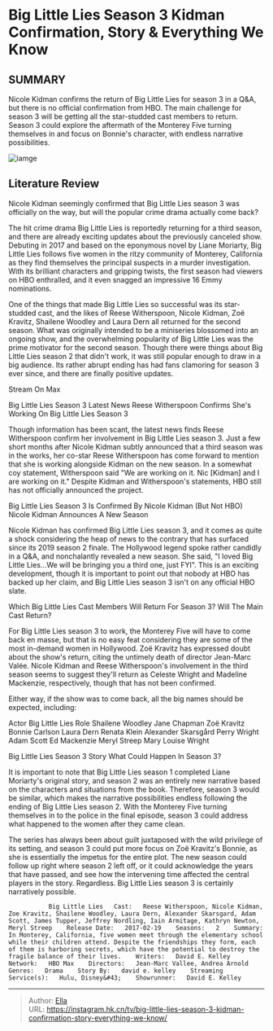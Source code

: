 # Big Little Lies Season 3 Kidman Confirmation, Story &amp; Everything We Know


## SUMMARY 



  Nicole Kidman confirms the return of Big Little Lies for season 3 in a Q&amp;A, but there is no official confirmation from HBO.   The main challenge for season 3 will be getting all the star-studded cast members to return.   Season 3 could explore the aftermath of the Monterey Five turning themselves in and focus on Bonnie&#39;s character, with endless narrative possibilities.  

![iamge](https://static1.srcdn.com/wordpress/wp-content/uploads/2023/11/big-little-lies-season-3.jpg)

## Literature Review
Nicole Kidman seemingly confirmed that Big Little Lies season 3 was officially on the way, but will the popular crime drama actually come back? 




The hit crime drama Big Little Lies is reportedly returning for a third season, and there are already exciting updates about the previously canceled show. Debuting in 2017 and based on the eponymous novel by Liane Moriarty, Big Little Lies follows five women in the ritzy community of Monterey, California as they find themselves the principal suspects in a murder investigation. With its brilliant characters and gripping twists, the first season had viewers on HBO enthralled, and it even snagged an impressive 16 Emmy nominations.




One of the things that made Big Little Lies so successful was its star-studded cast, and the likes of Reese Witherspoon, Nicole Kidman, Zoë Kravitz, Shailene Woodley and Laura Dern all returned for the second season. What was originally intended to be a miniseries blossomed into an ongoing show, and the overwhelming popularity of Big Little Lies was the prime motivator for the second season. Though there were things about Big Little Lies season 2 that didn&#39;t work, it was still popular enough to draw in a big audience. Its rather abrupt ending has had fans clamoring for season 3 ever since, and there are finally positive updates.

Stream On Max


 Big Little Lies Season 3 Latest News 
Reese Witherspoon Confirms She&#39;s Working On Big Little Lies Season 3
         

Though information has been scant, the latest news finds Reese Witherspoon confirm her involvement in Big Little Lies season 3. Just a few short months after Nicole Kidman subtly announced that a third season was in the works, her co-star Reese Witherspoon has come forward to mention that she is working alongside Kidman on the new season. In a somewhat coy statement, Witherspoon said &#34;We are working on it. Nic [Kidman] and I are working on it.&#34; Despite Kidman and Witherspoon&#39;s statements, HBO still has not officially announced the project. 






 Big Little Lies Season 3 Is Confirmed By Nicole Kidman (But Not HBO) 
Nicole Kidman Announces A New Season
          

Nicole Kidman has confirmed Big Little Lies season 3, and it comes as quite a shock considering the heap of news to the contrary that has surfaced since its 2019 season 2 finale. The Hollywood legend spoke rather candidly in a Q&amp;A, and nonchalantly revealed a new season. She said, &#34;I loved Big Little Lies...We will be bringing you a third one, just FYI&#34;. This is an exciting development, though it is important to point out that nobody at HBO has backed up her claim, and Big Little Lies season 3 isn&#39;t on any official HBO slate.



 Which Big Little Lies Cast Members Will Return For Season 3? 
Will The Main Cast Return?
          




For Big Little Lies season 3 to work, the Monterey Five will have to come back en masse, but that is no easy feat considering they are some of the most in-demand women in Hollywood. Zoë Kravitz has expressed doubt about the show&#39;s return, citing the untimely death of director Jean-Marc Valée. Nicole Kidman and Reese Witherspoon&#39;s involvement in the third season seems to suggest they&#39;ll return as Celeste Wright and Madeline Mackenzie, respectively, though that has not been confirmed.

Either way, if the show was to come back, all the big names should be expected, including:

 Actor  Big Little Lies Role   Shailene Woodley  Jane Chapman   Zoë Kravitz  Bonnie Carlson   Laura Dern  Renata Klein   Alexander Skarsgård  Perry Wright   Adam Scott  Ed Mackenzie   Meryl Streep  Mary Louise Wright   








 Big Little Lies Season 3 Story 
What Could Happen In Season 3?
          

It is important to note that Big Little Lies season 1 completed Liane Moriarty&#39;s original story, and season 2 was an entirely new narrative based on the characters and situations from the book. Therefore, season 3 would be similar, which makes the narrative possibilities endless following the ending of Big Little Lies season 2. With the Monterey Five turning themselves in to the police in the final episode, season 3 could address what happened to the women after they came clean.

The series has always been about guilt juxtaposed with the wild privilege of its setting, and season 3 could put more focus on Zoë Kravitz&#39;s Bonnie, as she is essentially the impetus for the entire plot. The new season could follow up right where season 2 left off, or it could acknowledge the years that have passed, and see how the intervening time affected the central players in the story. Regardless. Big Little Lies season 3 is certainly narratively possible.




               Big Little Lies   Cast:   Reese Witherspoon, Nicole Kidman, Zoe Kravitz, Shailene Woodley, Laura Dern, Alexander Skarsgard, Adam Scott, James Tupper, Jeffrey Nordling, Iain Armitage, Kathryn Newton, Meryl Streep    Release Date:   2017-02-19    Seasons:   2    Summary:   In Monterey, California, five women meet through the elementary school while their children attend. Despite the friendships they form, each of them is harboring secrets, which have the potential to destroy the fragile balance of their lives.    Writers:   David E. Kelley    Network:   HBO Max    Directors:   Jean-Marc Vallee, Andrea Arnold    Genres:   Drama    Story By:   david e. kelley    Streaming Service(s):   Hulu, Disney&#43;    Showrunner:   David E. Kelley      

---

> Author: [Ella](https://instagram.hk.cn/)  
> URL: https://instagram.hk.cn/tv/big-little-lies-season-3-kidman-confirmation-story-everything-we-know/  

